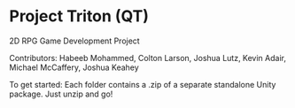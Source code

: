 # Project Triton (QT)
2D RPG Game Development Project

Contributors: Habeeb Mohammed, Colton Larson, Joshua Lutz, Kevin Adair, Michael McCaffery, Joshua Keahey

To get started:
    Each folder contains a .zip of a separate standalone Unity package. Just unzip and go!
